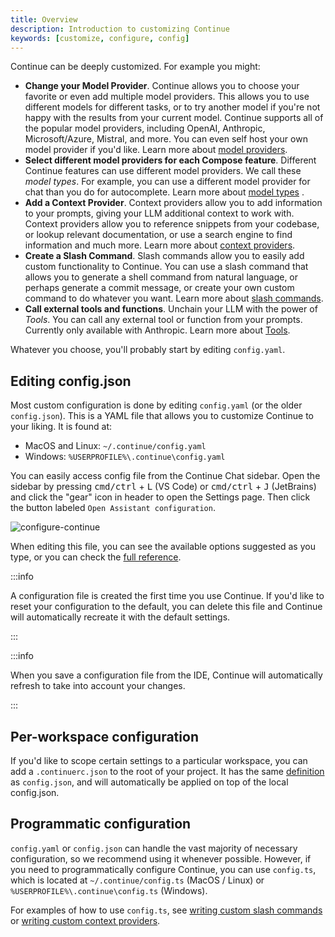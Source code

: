 ```yaml
---
title: Overview
description: Introduction to customizing Continue
keywords: [customize, configure, config]
---
```


Continue can be deeply customized. For example you might:

- **Change your Model Provider**. Continue allows you to choose your favorite or even add multiple model providers. This allows you to use different models for different tasks, or to try another model if you're not happy with the results from your current model. Continue supports all of the popular model providers, including OpenAI, Anthropic, Microsoft/Azure, Mistral, and more. You can even self host your own model provider if you'd like. Learn more about [model providers](../customize/model-providers/).
- **Select different model providers for each Compose feature**. Different Continue features can use different model providers. We call these _model types_. For example, you can use a different model provider for chat than you do for autocomplete. Learn more about [model types](../customize/model-roles/) .
- **Add a Context Provider**. Context providers allow you to add information to your prompts, giving your LLM additional context to work with. Context providers allow you to reference snippets from your codebase, or lookup relevant documentation, or use a search engine to find information and much more. Learn more about [context providers](/customize/context-providers).
- **Create a Slash Command**. Slash commands allow you to easily add custom functionality to Continue. You can use a slash command that allows you to generate a shell command from natural language, or perhaps generate a commit message, or create your own custom command to do whatever you want. Learn more about [slash commands](/customize/slash-commands).
- **Call external tools and functions**. Unchain your LLM with the power of _Tools_. You can call any external tool or function from your prompts. Currently only available with Anthropic. Learn more about [Tools](/customize/tools).

Whatever you choose, you'll probably start by editing `config.yaml`.

## Editing config.json

Most custom configuration is done by editing `config.yaml` (or the older `config.json`). This is a YAML file that allows you to customize Continue to your liking. It is found at:

- MacOS and Linux: `~/.continue/config.yaml`
- Windows: `%USERPROFILE%\.continue\config.yaml`

You can easily access config file from the Continue Chat sidebar. Open the sidebar by pressing <kbd>cmd/ctrl</kbd> + <kbd>L</kbd> (VS Code) or <kbd>cmd/ctrl</kbd> + <kbd>J</kbd> (JetBrains) and click the "gear" icon in header to open the Settings page. Then click the button labeled `Open Assistant configuration`.

![configure-continue](/img/configure-continue.png)

When editing this file, you can see the available options suggested as you type, or you can check the [full reference](./deep-dives/configuration.md).

:::info

A configuration file is created the first time you use Continue. If you'd like to reset your configuration to the default, you can delete this file and Continue will automatically recreate it with the default settings.

:::

:::info

When you save a configuration file from the IDE, Continue will automatically refresh to take into account your changes.

:::

## Per-workspace configuration

If you'd like to scope certain settings to a particular workspace, you can add a `.continuerc.json` to the root of your project. It has the same [definition](./deep-dives/configuration.md) as `config.json`, and will automatically be applied on top of the local config.json.

## Programmatic configuration

`config.yaml` or `config.json` can handle the vast majority of necessary configuration, so we recommend using it whenever possible. However, if you need to programmatically configure Continue, you can use `config.ts`, which is located at `~/.continue/config.ts` (MacOS / Linux) or `%USERPROFILE%\.continue\config.ts` (Windows).

For examples of how to use `config.ts`, see [writing custom slash commands](./tutorials/build-your-own-slash-command.md#custom-slash-commands) or [writing custom context providers](./tutorials/build-your-own-context-provider.mdx).
